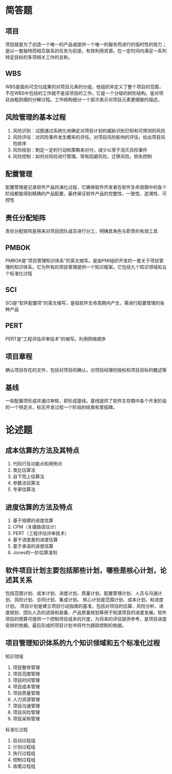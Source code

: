 # 简答题

## 项目

项目就是为了创造一个唯一的产品或提供一个唯一的服务而进行的临时性的努力；是以一套独特而相互联系的任务为前提，有效利用资源。在一定时间内满足一系列特定目标的多项相关工作的总称。

## WBS

WBS是面向可交付成果的对项目元素的分组，他组织并定义了整个项目的范围，不在WBS中包括的工作就不是该项目的工作。它是一个分级的树形结构。是对项目由粗到细的分解过程。工作结构细分一个层次表示对项目元素更细致的描述。

## 风险管理的基本过程

1. 风险识别：试图通过系统化地确定对项目计划的威胁识别已知和可预测的风险
2. 风险评估：对风险事件发生概率的评估，对项目风险影响的评估，给出项目风险排序
3. 风险规划：制定一定的行动和策略来对付，减少以至于消灭风险事件
4. 风险控制：如何对风险进行管理。常有回避风险，迁移风险，损失控制

## 配置管理

配置管理是记录软件产品的演化过程，它确保软件开发者在软件生命周期中的各个阶段都能得到精确的产品配置，最终保证软件产品的完整性、一致性、逆溯性、可控性

## 责任分配矩阵

责任分配矩阵是用来对项目团队成员进行分工，明确其角色与职责的有效工具

## PMBOK

PMBOK是“项目管理知识体系”的英文缩写。是由PMI组织开发的一套关于项目管理的知识体系。它为所有的项目管理提供一个知识框架。它包括九个知识领域和五个标准化过程

## SCI

SCI是“软件配置项”的英文缩写，是指软件生命周期内产生，需进行配置管理的各种产品

## PERT

PERT是“工程评估评审技术”的缩写。利用网络顺序

## 项目章程

确认项目存在的文件，包括对项目的确认，对项目经理的授权和项目目标的概述等

## 基线

一些配置项形成并通过审核，即形成基线。基线提供了软件生存期中各个开发阶段的一个特定点，标志开发过程一个阶段的结束和里程碑。

# 论述题

## 成本估算的方法及其特点

1. 代码行及功能点和用例点
2. 类比估算法
3. 自下而上估算法
4. 参数法估算法
5. 专家估算法

## 进度估算的方法及特点

1. 基于规模的进度估算
2. CPM（关键路径估计）
3. PERT（工程评估评审技术）
4. 基于进度表的进度估算
5. 基于承诺的进度估算
6. Jones的一阶估算准则

## 软件项目计划主要包括那些计划，哪些是核心计划，论述其关系

包括范围计划、成本计划、进度计划、质量计划、配置管理计划、人员与沟通计划、风险计划、合同计划、集成计划。
核心计划是范围计划、成本计划、和进度计划。
项目计划是建立项目行动指南的基准，包括对项目的估算、风险分析、进度规划、团队人员的选择和装备、产品质量规划等用于知道项目的进度发展。软件项目的预算可提供一个控制项目成本的尺度，为将来的评估提供参考，是项目进度安排的依据。最后形成的项目计划书将作为跟踪控制的依据。

## 项目管理知识体系的九个知识领域和五个标准化过程

知识领域
1. 项目整体管理
2. 项目范围管理
3. 项目时间管理
4. 项目成本管理
5. 项目质量管理
6. 人力资源管理
7. 项目沟通管理
8. 项目风险管理
9. 项目采购管理

标准化过程
1. 启动过程组
2. 计划过程组
3. 执行过程组
4. 控制过程组
5. 收尾过程组
